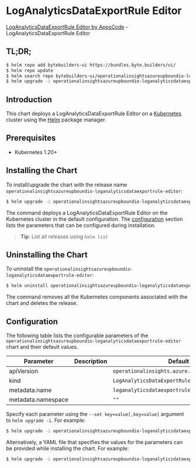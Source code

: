 # LogAnalyticsDataExportRule Editor

[LogAnalyticsDataExportRule Editor by AppsCode](https://byte.builders) - LogAnalyticsDataExportRule Editor

## TL;DR;

```bash
$ helm repo add bytebuilders-ui https://bundles.byte.builders/ui/
$ helm repo update
$ helm search repo bytebuilders-ui/operationalinsightsazureupboundio-loganalyticsdataexportrule-editor --version=v0.4.18
$ helm upgrade -i operationalinsightsazureupboundio-loganalyticsdataexportrule-editor bytebuilders-ui/operationalinsightsazureupboundio-loganalyticsdataexportrule-editor -n default --create-namespace --version=v0.4.18
```

## Introduction

This chart deploys a LogAnalyticsDataExportRule Editor on a [Kubernetes](http://kubernetes.io) cluster using the [Helm](https://helm.sh) package manager.

## Prerequisites

- Kubernetes 1.20+

## Installing the Chart

To install/upgrade the chart with the release name `operationalinsightsazureupboundio-loganalyticsdataexportrule-editor`:

```bash
$ helm upgrade -i operationalinsightsazureupboundio-loganalyticsdataexportrule-editor bytebuilders-ui/operationalinsightsazureupboundio-loganalyticsdataexportrule-editor -n default --create-namespace --version=v0.4.18
```

The command deploys a LogAnalyticsDataExportRule Editor on the Kubernetes cluster in the default configuration. The [configuration](#configuration) section lists the parameters that can be configured during installation.

> **Tip**: List all releases using `helm list`

## Uninstalling the Chart

To uninstall the `operationalinsightsazureupboundio-loganalyticsdataexportrule-editor`:

```bash
$ helm uninstall operationalinsightsazureupboundio-loganalyticsdataexportrule-editor -n default
```

The command removes all the Kubernetes components associated with the chart and deletes the release.

## Configuration

The following table lists the configurable parameters of the `operationalinsightsazureupboundio-loganalyticsdataexportrule-editor` chart and their default values.

|     Parameter      | Description |                          Default                          |
|--------------------|-------------|-----------------------------------------------------------|
| apiVersion         |             | <code>operationalinsights.azure.upbound.io/v1beta1</code> |
| kind               |             | <code>LogAnalyticsDataExportRule</code>                   |
| metadata.name      |             | <code>loganalyticsdataexportrule</code>                   |
| metadata.namespace |             | <code>""</code>                                           |


Specify each parameter using the `--set key=value[,key=value]` argument to `helm upgrade -i`. For example:

```bash
$ helm upgrade -i operationalinsightsazureupboundio-loganalyticsdataexportrule-editor bytebuilders-ui/operationalinsightsazureupboundio-loganalyticsdataexportrule-editor -n default --create-namespace --version=v0.4.18 --set apiVersion=operationalinsights.azure.upbound.io/v1beta1
```

Alternatively, a YAML file that specifies the values for the parameters can be provided while
installing the chart. For example:

```bash
$ helm upgrade -i operationalinsightsazureupboundio-loganalyticsdataexportrule-editor bytebuilders-ui/operationalinsightsazureupboundio-loganalyticsdataexportrule-editor -n default --create-namespace --version=v0.4.18 --values values.yaml
```
